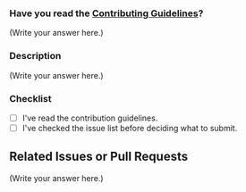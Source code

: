 <!--
Thank you for sending the PR! We appreciate you spending the time to work on these changes.

Help us understand your motivation by explaining why you decided to make this change.
You can learn more about contributing to Algo-Visualizer here: https://github.com/rahulpathak-github/algo-visualizer/blob/main/CONTRIBUTING.md

Happy Contributing!

-->

### Have you read the [Contributing Guidelines](https://github.com/rahulpathak-github/algo-visualizer/blob/main/CONTRIBUTING.md)?

(Write your answer here.)

### Description

(Write your answer here.)

### Checklist

- [ ] I've read the contribution guidelines.
- [ ] I've checked the issue list before deciding what to submit.

## Related Issues or Pull Requests

(Write your answer here.)
